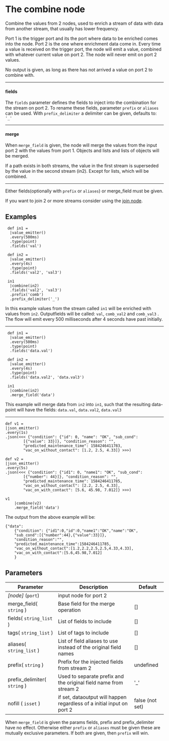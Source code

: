 The combine node
=====================

Combine the values from 2 nodes, used to enrich a stream of data with data from another stream, that usually has lower frequency.

Port 1 is the trigger port and its the port where data to be enriched comes into the node. 
Port 2 is the one where enrichment data come in.
Every time a value is received on the trigger port, the node will emit a value, combined with whatever current value on port 2.
The node will never emit on port 2 values.

No output is given, as long as there has not arrived a value on port 2 to combine with.

---
#### fields
The `fields` parameter defines the fields to inject into the combination for the stream on port 2.
To rename these fields, parameter `prefix` or `aliases` can be used.
With `prefix_delimiter` a delimiter can be given, defaults to: `'_'`

---
#### merge
When `merge_field` is given, the node will merge the values from the input port 2 with the values from port 1.
Objects and lists and lists of objects will be merged.

If a path exists in both streams, the value in the first stream is superseded by the value in
the second stream (in2). Except for lists, which will be combined.

---
Either fields(optionally with `prefix` or `aliases`) or merge_field must be given. 



If you want to join 2 or more streams consider using the [join node](join.md).


Examples
-------
```dfs  
 def in1 =
  |value_emitter()
  .every(500ms)
  .type(point)
  .fields('val')
 
 def in2 =
  |value_emitter()
  .every(4s)
  .type(point)
  .fields('val2', 'val3') 
 
 in1
  |combine(in2)
  .fields('val2', 'val3')
  .prefix('comb')
  .prefix_delimiter('_')
```

In this example values from the stream called `in1` will be enriched with values from `in2`.
Outputfields will be called: `val`, `comb_val2` and `comb_val3` .
The flow will emit every 500 milliseconds after 4 seconds have past initially.

---
```dfs  
 def in1 =
  |value_emitter()
  .every(500ms)
  .type(point)
  .fields('data.val')
 
 def in2 =
  |value_emitter()
  .every(4s)
  .type(point)
  .fields('data.val2', 'data.val3') 
 
 in1
  |combine(in2)
  .merge_field('data') 

```

This example will merge data from `in2` into `in1`, such that the resulting data-point will have 
the fields: `data.val`, `data.val2`, `data.val3`

---
```dfs  
def v1 =
|json_emitter()
.every(1s)
.json(<<< {"condition": {"id": 0, "name": "OK", "sub_cond":
        [{"value": 33}]}, "condition_reason": "",
        "predicted_maintenance_time": 1584246411783,
        "vac_on_without_contact": [1.2, 2.5, 4.33]} >>>)

def v2 =
|json_emitter()
.every(5s)
.json(<<< {"condition": {"id1": 0, "name1": "OK", "sub_cond":
        [{"number": 44}]}, "condition_reason": "",
        "predicted_maintenance_time": 1584246411785,
        "vac_on_without_contact": [2.2, 2.5, 4.33],
        "vac_on_with_contact": [5.6, 45.98, 7.012]} >>>)

v1
    |combine(v2)
    .merge_field('data') 

```

The output from the above example will be:

    {"data":
        {"condition": {"id1":0,"id":0,"name1":"OK","name":"OK",
        "sub_cond":[{"number":44},{"value":33}]},
        "condition_reason":"",
        "predicted_maintenance_time":1584246411785,
        "vac_on_without_contact":[1.2,2.2,2.5,2.5,4.33,4.33],
        "vac_on_with_contact":[5.6,45.98,7.012]
        }


Parameters
----------

Parameter     | Description | Default 
--------------|-------------|---------
_[node]_ (`port`)| input node for port 2 |
merge_field( `string` )| Base field for the merge operation | []
fields( `string_list` )| List of fields to include| []
tags( `string_list` )| List of tags to include | []
aliases( `string_list` )| List of field aliases to use instead of the original field names| []
prefix( `string` )|Prefix for the injected fields from stream 2| undefined
prefix_delimiter( `string` )|Used to separate prefix and the original field name from stream 2|'_'
nofill ( `isset` ) | if set, dataoutput will happen regardless of a initial input on port 2 | false (not set)

When `merge_field` is given the params fields, prefix and prefix_delimiter have no effect.
Otherwise either `prefix` or `aliases` must be given these are mutually exclusive parameters. 
If both are given, then `prefix` will win.
  